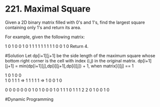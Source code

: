 # 221. Maximal Square

Given a 2D binary matrix filled with 0's and 1's, find the largest square containing only 1's and return its area.

For example, given the following matrix:

1 0 1 0 0
1 0 1 1 1
1 1 1 1 1
1 0 0 1 0
Return 4.

#Solution
Let dp[i+1][j+1] be the side length of the maximum square whose bottom right corner is the cell with index (i,j) in the original matrix.
dp[i+1][j+1] = min(dp[i+1][j],dp[i][j+1],dp[i][j]) + 1, when matrix[i][j] == 1

  1 0 1 0 0        
  1 0 1 1 1   =>
  1 1 1 1 1   =>
  1 0 0 1 0

0 0 0 0 0 0
0 1 0 1 0 0
0 1 0 1 1 1
0 1 1 1 2 2
0 1 0 0 1 0

#Dynamic Programming
